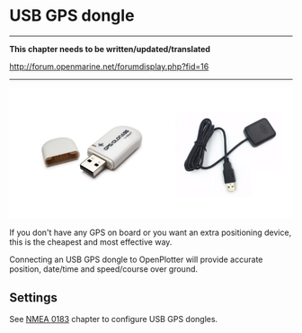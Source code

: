 # USB GPS dongle

---

**This chapter needs to be written/updated/translated**

http://forum.openmarine.net/forumdisplay.php?fid=16

---

![](../en/gps.png)

If you don't have any GPS on board or you want an extra positioning device, this is the cheapest and most effective way.

Connecting an USB GPS dongle to OpenPlotter will provide accurate position, date/time and speed/course over ground.

## Settings

See [NMEA 0183](/nmea-0183.md) chapter to configure USB GPS dongles.